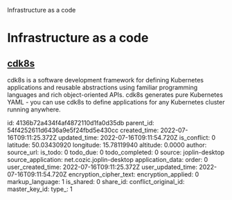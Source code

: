 Infrastructure as a code

# Infrastructure as a code

## [**cdk8s**](https://cdk8s.io/docs/latest/)
cdk8s is a software development framework for defining Kubernetes applications and reusable abstractions using familiar programming languages and rich object-oriented APIs. cdk8s generates pure Kubernetes YAML - you can use cdk8s to define applications for any Kubernetes cluster running anywhere.

id: 4136b72a434f4af4872110d1fa0d35db
parent_id: 54f4252611d6436a9e5f24fbd5e430cc
created_time: 2022-07-16T09:11:25.372Z
updated_time: 2022-07-16T09:11:54.720Z
is_conflict: 0
latitude: 50.03430920
longitude: 15.78119940
altitude: 0.0000
author: 
source_url: 
is_todo: 0
todo_due: 0
todo_completed: 0
source: joplin-desktop
source_application: net.cozic.joplin-desktop
application_data: 
order: 0
user_created_time: 2022-07-16T09:11:25.372Z
user_updated_time: 2022-07-16T09:11:54.720Z
encryption_cipher_text: 
encryption_applied: 0
markup_language: 1
is_shared: 0
share_id: 
conflict_original_id: 
master_key_id: 
type_: 1